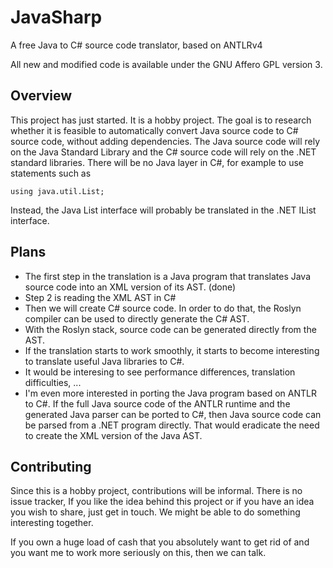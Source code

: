 # JavaSharp

A free Java to C# source code translator, based on ANTLRv4

All new and modified code is available under the GNU Affero GPL version 3.

## Overview

This project has just started. It is a hobby project.
The goal is to research whether it is feasible to automatically convert Java source code to C# source code,
without adding dependencies. The Java source code will rely on the Java Standard Library and the C# source code will
rely on the .NET standard libraries. There will be no Java layer in C#, for example to use statements such as

    using java.util.List;
    
Instead, the Java List interface will probably be translated in the .NET IList interface.

## Plans

 - The first step in the translation is a Java program that translates Java source code into an XML version of its AST. (done)
 - Step 2 is reading the XML AST in C#
 - Then we will create C# source code. In order to do that, the Roslyn compiler can be used to directly generate the C# AST.
 - With the Roslyn stack, source code can be generated directly from the AST.
 - If the translation starts to work smoothly, it starts to become interesting to translate useful Java libraries to C#.
 - It would be interesing to see performance differences, translation difficulties, ...
 - I'm even more interested in porting the Java program based on ANTLR to C#.
   If the full Java source code of the ANTLR runtime and the generated Java parser can be ported to C#,
   then Java source code can be parsed from a .NET program directly. That would eradicate the need to create the
   XML version of the Java AST.
 
## Contributing
 
Since this is a hobby project, contributions will be informal. There is no issue tracker, 
If you like the idea behind this project or if you have an idea you wish to share, just get in touch.
We might be able to do something interesting together.

If you own a huge load of cash that you absolutely want to get rid of and you want me to work more seriously on this,
then we can talk.
